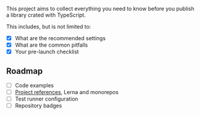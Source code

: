 This project aims to collect everything you need to know before you publish a library crated with
TypeScript.

This includes, but is not limited to:

- [x] What are the recommended settings
- [x] What are the common pitfalls
- [x] Your pre-launch checklist

## Roadmap

- [ ] Code examples
- [ ] [Project references](https://www.typescriptlang.org/docs/handbook/project-references.html),
      Lerna and monorepos
- [ ] Test runner configuration
- [ ] Repository badges
